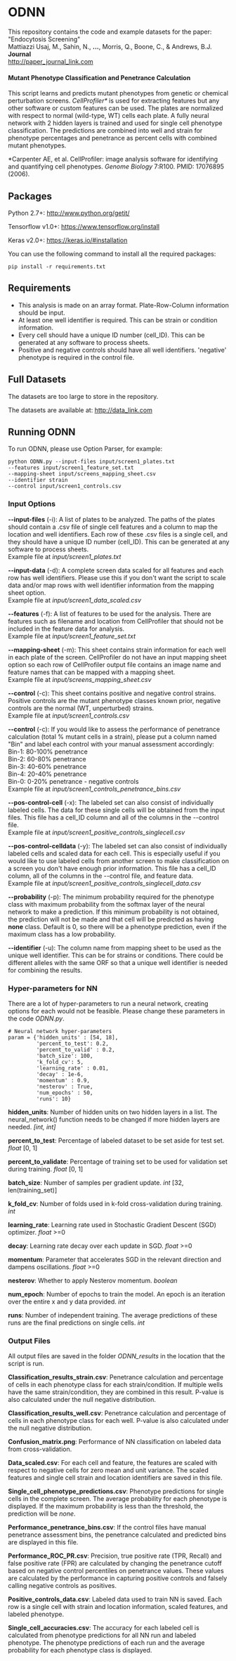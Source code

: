 # ODNN
This repository contains the code and example datasets for the paper:  
"Endocytosis Screening"  
Mattiazzi Usaj, M., Sahin, N., **...**, Morris, Q., Boone, C., & Andrews, B.J.  
**Journal**  
<http://paper_journal_link.com>


#### Mutant Phenotype Classification and Penetrance Calculation
This script learns and predicts mutant phenotypes from genetic or chemical perturbation screens.
_CellProfiler*_ is used for extracting features but any other software or custom features can be used.
The plates are normalized with respect to normal (wild-type, WT) cells each plate.
A fully neural network with 2 hidden layers is trained and used for single cell phenotype classification.
The predictions are combined into well and strain for phenotype percentages and penetrance as percent cells with combined mutant phenotypes.

*Carpenter AE, et al. CellProfiler: image analysis software for identifying and quantifying cell phenotypes. _Genome Biology_ 7:R100. PMID: 17076895 (2006).


## Packages

Python 2.7+: http://www.python.org/getit/
   
Tensorflow v1.0+: https://www.tensorflow.org/install
   
Keras v2.0+: https://keras.io/#installation

You can use the following command to install all the required packages:

    pip install -r requirements.txt


## Requirements
* This analysis is made on an array format. Plate-Row-Column information should be input.
* At least one well identifier is required. This can be strain or condition information.
* Every cell should have a unique ID number (cell_ID). This can be generated at any software to process sheets.
* Positive and negative controls should have all well identifiers. 'negative' phenotype is required in the control file.



## Full Datasets

The datasets are too large to store in the repository.

The datasets are available at:
<http://data_link.com>


## Running ODNN

To run ODNN, please use Option Parser, for example:

    python ODNN.py --input-files input/screen1_plates.txt
    --features input/screen1_feature_set.txt
    --mapping-sheet input/screens_mapping_sheet.csv
    --identifier strain
    --control input/screen1_controls.csv

### Input Options

**--input-files** (-i): A list of plates to be analyzed.
The paths of the plates should contain a .csv file of single cell features and a column to map the location and well identifiers.
Each row of these .csv files is a single cell, and they should have a unique ID number (cell_ID). This can be generated at any software to process sheets.  
Example file at _input/screen1_plates.txt_

**--input-data** (-d): A complete screen data scaled for all features and each row has well identifiers.
Please use this if you don't want the script to scale data and/or map rows with well identifier information from the mapping sheet option.  
Example file at _input/screen1_data_scaled.csv_

**--features** (-f): A list of features to be used for the analysis.
There are features such as filename and location from CellProfiler that should not be included in the feature data for analysis.  
Example file at _input/screen1_feature_set.txt_

**--mapping-sheet** (-m): This sheet contains strain information for each well in each plate of the screen.
CellProfiler do not have an input mapping sheet option so each row of CellProfiler output file contains an image name and feature names that can be mapped with a mapping sheet.  
Example file at _input/screens_mapping_sheet.csv_

**--control** (-c): This sheet contains positive and negative control strains.
Positive controls are the mutant phenotype classes known prior, negative controls are the normal (WT, unperturbed) strains.  
Example file at _input/screen1_controls.csv_  

**--control** (-c): If you would like to assess the performance of penetrance calculation (total % mutant cells in a strain), please put a column named "Bin" and label each control with your manual assessment accordingly:  
Bin-1: 80-100% penetrance  
Bin-2: 60-80% penetrance  
Bin-3: 40-60% penetrance  
Bin-4: 20-40% penetrance  
Bin-0: 0-20% penetrance - negative controls  
Example file at _input/screen1_controls_penetrance_bins.csv_

**--pos-control-cell** (-x): The labeled set can also consist of individually labeled cells.
The data for these single cells will be obtained from the input files.
This file has a cell_ID column and all of the columns in the --control file.  
Example file at _input/screen1_positive_controls_singlecell.csv_

**--pos-control-celldata** (-y): The labeled set can also consist of individually labeled cells and scaled data for each cell.
This is especially useful if you would like to use labeled cells from another screen to make classification on a screen you don't have enough prior information.
This file has a cell_ID column, all of the columns in the --control file, and feature data.  
Example file at _input/screen1_positive_controls_singlecell_data.csv_

**--probability** (-p): The minimum probability required for the phenotype class with maximum probability from the softmax layer of the neural network to make a prediction.
If this minimum probability is not obtained, the prediction will not be made and that cell will be predicted as having **none** class. Default is 0, so there will be a phenotype prediction, even if the maximum class has a low probability.

**--identifier** (-u): The column name from mapping sheet to be used as the unique well identifier. This can be for strains or conditions.
There could be different alleles with the same ORF so that a unique well identifier is needed for combining the results.


### Hyper-parameters for NN

There are a lot of hyper-parameters to run a neural network, creating options for each would not be feasible.
Please change these parameters in the code _ODNN.py_.

    # Neural network hyper-parameters
    param = {'hidden_units' : [54, 18],
             'percent_to_test': 0.2,
             'percent_to_valid' : 0.2,
             'batch_size': 100,
             'k_fold_cv': 5,
             'learning_rate' : 0.01,
             'decay' : 1e-6,
             'momentum' : 0.9,
             'nesterov' : True,
             'num_epochs' : 50,
             'runs': 10}
             
**hidden_units**: Number of hidden units on two hidden layers in a list.
The neural_network() function needs to be changed if more hidden layers are needed. _[int, int]_

**percent_to_test**: Percentage of labeled dataset to be set aside for test set. _float_ [0, 1] 

**percent_to_validate**: Percentage of training set to be used for validation set during training. _float_ [0, 1] 

**batch_size**: Number of samples per gradient update. _int_ [32, len(training_set)]

**k_fold_cv**: Number of folds used in k-fold cross-validation during training. _int_

**learning_rate**: Learning rate used in Stochastic Gradient Descent (SGD) optimizer. _float_ >=0

**decay**: Learning rate decay over each update in SGD. _float_ >=0

**momentum**: Parameter that accelerates SGD in the relevant direction and dampens oscillations. _float_ >=0

**nesterov**: Whether to apply Nesterov momentum. _boolean_

**num_epoch**: Number of epochs to train the model. An epoch is an iteration over the entire x and y data provided. _int_

**runs**: Number of independent training. The average predictions of these runs are the final predictions on single cells. _int_


### Output Files

All output files are saved in the folder _ODNN_results_ in the location that the script is run.

**Classification_results_strain.csv**: Penetrance calculation and percentage of cells in each phenotype class for each strain/condition.
If multiple wells have the same strain/condition, they are combined in this result. P-value is also calculated under the null negative distribution.  

**Classification_results_well.csv**: Penetrance calculation and percentage of cells in each phenotype class for each well.
P-value is also calculated under the null negative distribution.  

**Confusion_matrix.png**: Performance of NN classification on labeled data from cross-validation.  

**Data_scaled.csv**: For each cell and feature, the features are scaled with respect to negative cells for zero mean and unit variance. 
The scaled features and single cell strain and location identifiers are saved in this file.  

**Single_cell_phenotype_predictions.csv**: Phenotype predictions for single cells in the complete screen. 
The average probability for each phenotype is displayed. If the maximum probability is less than the threshold, the prediction will be _none_.  

**Performance_penetrance_bins.csv**: If the control files have manual penetrance assessment bins, the penetrance calculated and predicted bins are displayed in this file.  

**Performance_ROC_PR.csv**: Precision, true positive rate (TPR, Recall) and false positive rate (FPR) are calculated by changing the penetrance cutoff based on negative control percentiles on penetrance values.
These values are calculated by the performance in capturing positive controls and falsely calling negative controls as positives.  

**Positive_controls_data.csv**: Labeled data used to train NN is saved. Each row is a single cell with strain and location information, scaled features, and labeled phenotype.  

**Single_cell_accuracies.csv**: The accuracy for each labeled cell is calculated from phenotype predictions for all NN run and labeled phenotype. 
The phenotype predictions of each run and the average probability for each phenotype class is displayed.  
